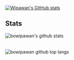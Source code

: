 [![Wipawan's GitHub stats](https://github-readme-stats.vercel.app/api?username=bowipawan&show_icons=true&theme=dracula)](https://github.com/anuraghazra/github-readme-stats)

<H2>Stats</H2>
<img
  src="https://github-readme-stats.vercel.app/api?username=bowipawan&count_private=true&show_icons=true&theme=dracula" alt="bowipawan's github stats"
/>
<br><br><br>
<img
  src="https://github-readme-stats.vercel.app/api/top-langs/?username=bowipawan&theme=gruvbox" alt="bowipawan github top langs"
/>
